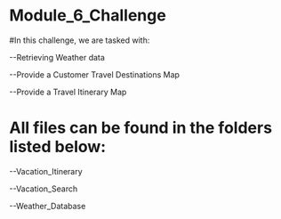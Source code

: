 # Module_6_Challenge

#In this challenge, we are tasked with:

--Retrieving Weather data

--Provide a Customer Travel Destinations Map

--Provide a Travel Itinerary Map

# All files can be found in the folders listed below:

--Vacation_Itinerary

--Vacation_Search

--Weather_Database
